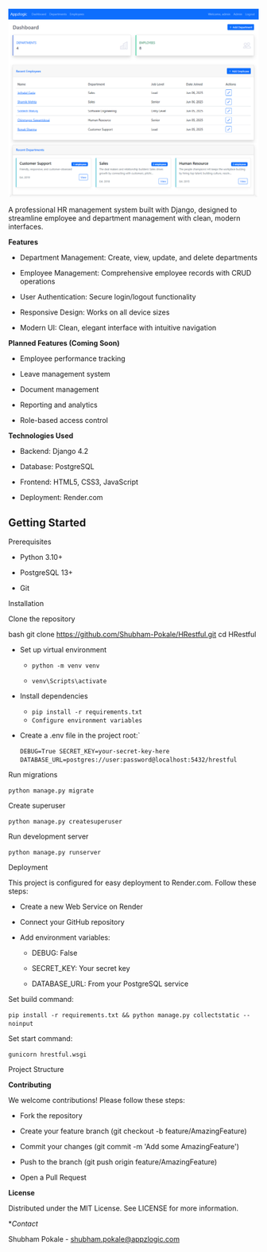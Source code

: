 ![Project Screenshot](assets/Screenshot.png)

A professional HR management system built with Django, designed to streamline employee and department management with clean, modern interfaces.

**Features**

- Department Management: Create, view, update, and delete departments

- Employee Management: Comprehensive employee records with CRUD operations

- User Authentication: Secure login/logout functionality

- Responsive Design: Works on all device sizes

- Modern UI: Clean, elegant interface with intuitive navigation


**Planned Features (Coming Soon)**

- Employee performance tracking

- Leave management system

- Document management

- Reporting and analytics

- Role-based access control

**Technologies Used**
- Backend: Django 4.2

- Database: PostgreSQL

- Frontend: HTML5, CSS3, JavaScript

- Deployment: Render.com

## Getting Started

Prerequisites

- Python 3.10+

- PostgreSQL 13+

- Git

Installation

Clone the repository

bash
git clone https://github.com/Shubham-Pokale/HRestful.git
cd HRestful

- Set up virtual environment


  - `python -m venv venv`
 
  - `venv\Scripts\activate`

- Install dependencies

  - `pip install -r requirements.txt`
  - `Configure environment variables`

- Create a .env file in the project root:`

    `DEBUG=True
SECRET_KEY=your-secret-key-here
DATABASE_URL=postgres://user:password@localhost:5432/hrestful`

Run migrations


`python manage.py migrate`
    
Create superuser

`python manage.py createsuperuser`

Run development server


`python manage.py runserver`

Deployment

This project is configured for easy deployment to Render.com. Follow these steps:

- Create a new Web Service on Render

- Connect your GitHub repository

- Add environment variables:

  - DEBUG: False

  - SECRET_KEY: Your secret key

  - DATABASE_URL: From your PostgreSQL service

Set build command:


`pip install -r requirements.txt && python manage.py collectstatic --noinput`

Set start command:

`gunicorn hrestful.wsgi`

Project Structure

**Contributing**

We welcome contributions! Please follow these steps:

-  Fork the repository

-  Create your feature branch (git checkout -b feature/AmazingFeature)

- Commit your changes (git commit -m 'Add some AmazingFeature')

- Push to the branch (git push origin feature/AmazingFeature)

- Open a Pull Request

**License**

Distributed under the MIT License. See LICENSE for more information.

**Contact*

Shubham Pokale - shubham.pokale@appzlogic.com